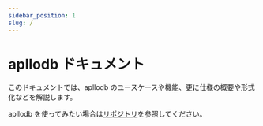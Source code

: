 ```yaml
---
sidebar_position: 1
slug: /
---
```


# apllodb ドキュメント

このドキュメントでは、apllodb のユースケースや機能、更に仕様の概要や形式化などを解説します。

apllodb を使ってみたい場合は[リポジトリ](https://github.com/apllodb/apllodb)を参照してください。
